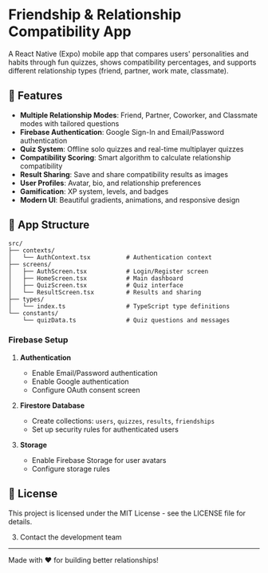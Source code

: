 # Friendship & Relationship Compatibility App

A React Native (Expo) mobile app that compares users' personalities and habits through fun quizzes, shows compatibility percentages, and supports different relationship types (friend, partner, work mate, classmate).

## 🌟 Features

- **Multiple Relationship Modes**: Friend, Partner, Coworker, and Classmate modes with tailored questions
- **Firebase Authentication**: Google Sign-In and Email/Password authentication
- **Quiz System**: Offline solo quizzes and real-time multiplayer quizzes
- **Compatibility Scoring**: Smart algorithm to calculate relationship compatibility
- **Result Sharing**: Save and share compatibility results as images
- **User Profiles**: Avatar, bio, and relationship preferences
- **Gamification**: XP system, levels, and badges
- **Modern UI**: Beautiful gradients, animations, and responsive design


## 📱 App Structure

```
src/
├── contexts/
│   └── AuthContext.tsx          # Authentication context
├── screens/
│   ├── AuthScreen.tsx           # Login/Register screen
│   ├── HomeScreen.tsx           # Main dashboard
│   ├── QuizScreen.tsx           # Quiz interface
│   └── ResultScreen.tsx         # Results and sharing
├── types/
│   └── index.ts                 # TypeScript type definitions
└── constants/
    └── quizData.ts              # Quiz questions and messages
```


### Firebase Setup

1. **Authentication**
   - Enable Email/Password authentication
   - Enable Google authentication
   - Configure OAuth consent screen

2. **Firestore Database**
   - Create collections: `users`, `quizzes`, `results`, `friendships`
   - Set up security rules for authenticated users

3. **Storage**
   - Enable Firebase Storage for user avatars
   - Configure storage rules



## 📄 License

This project is licensed under the MIT License - see the LICENSE file for details.

3. Contact the development team

---

Made with ❤️ for building better relationships!
